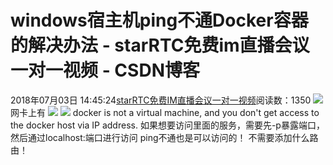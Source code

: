 # windows宿主机ping不通Docker容器的解决办法 - starRTC免费im直播会议一对一视频 - CSDN博客
2018年07月03日 14:45:24[starRTC免费IM直播会议一对一视频](https://me.csdn.net/elesos)阅读数：1350
![](https://note.youdao.com/src/C11B9FF4419847FE8625DFA80209E0CE)
网卡上有
![](https://note.youdao.com/src/630A605EFE134BB2B991F497DA6AC09E)
![](https://note.youdao.com/src/1B5567AC8B344322B68013282AD4B2FC)
docker is not a virtual machine, and you don't get access to the docker host via IP address.
如果想要访问里面的服务，需要先-p暴露端口，然后通过localhost:端口进行访问
ping不通也是可以访问的！
不需要添加什么路由！
